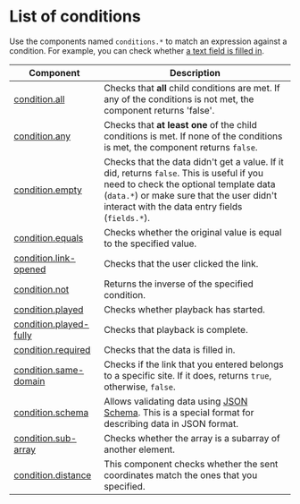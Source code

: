 # List of conditions

Use the components named `conditions.*` to match an expression against a condition. For example, you can check whether [a text field is filled in](condition.required.md).

| Component                                           | Description                                                                                                                                                                                                                        |
| --------------------------------------------------- | ---------------------------------------------------------------------------------------------------------------------------------------------------------------------------------------------------------------------------------- |
| [condition.all](condition.all.md)                   | Checks that **all** child conditions are met. If any of the conditions is not met, the component returns 'false'.                                                                                                                  |
| [condition.any](condition.any.md)                   | Checks that **at least one** of the child conditions is met. If none of the conditions is met, the component returns `false`.                                                                                                      |
| [condition.empty](condition.empty.md)               | Checks that the data didn't get a value. If it did, returns `false`. This is useful if you need to check the optional template data (`data.*`) or make sure that the user didn't interact with the data entry fields (`fields.*`). |
| [condition.equals](condition.equals.md)             | Checks whether the original value is equal to the specified value.                                                                                                                                                                 |
| [condition.link-opened](condition.link-opened.md)   | Checks that the user clicked the link.                                                                                                                                                                                             |
| [condition.not](condition.not.md)                   | Returns the inverse of the specified condition.                                                                                                                                                                                    |
| [condition.played](condition.played.md)             | Checks whether playback has started.                                                                                                                                                                                               |
| [condition.played-fully](condition.played-fully.md) | Checks that playback is complete.                                                                                                                                                                                                  |
| [condition.required](condition.required.md)         | Checks that the data is filled in.                                                                                                                                                                                                 |
| [condition.same-domain](condition.same-domain.md)   | Checks if the link that you entered belongs to a specific site. If it does, returns `true`, otherwise, `false`.                                                                                                                    |
| [condition.schema](condition.schema.md)             | Allows validating data using [JSON Schema](https://json-schema.org/learn/getting-started-step-by-step.html). This is a special format for describing data in JSON format.                                                          |
| [condition.sub-array](condition.sub-array.md)       | Checks whether the array is a subarray of another element.                                                                                                                                                                         |
| [condition.distance](condition.distance.md)         | This component checks whether the sent coordinates match the ones that you specified.                                                                                                                                              |
